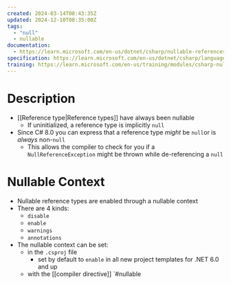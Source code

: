 ```yaml
---
created: 2024-03-14T08:43:35Z
updated: 2024-12-10T08:35:00Z
tags:
  - "null"
  - nullable
documentation:
  - https://learn.microsoft.com/en-us/dotnet/csharp/nullable-references
specification: https://learn.microsoft.com/en-us/dotnet/csharp/language-reference/proposals/csharp-8.0/nullable-reference-types
training: https://learn.microsoft.com/en-us/training/modules/csharp-null-safety
---
```

# Description
- [[Reference type|Reference types]] have always been nullable
	- If uninitialized, a reference type is implicitly `null`
- Since C# 8.0 you can express that a reference type *might* be `null`or is *always* non-`null`
	- This allows the compiler to check for you if a `NullReferenceException` might be thrown while de-referencing a `null`
# Nullable Context
- Nullable reference types are enabled through a nullable context
- There are 4 kinds:
	- `disable`
	- `enable`
	- `warnings`
	- `annotations`
- The nullable context can be set:
	- in the `.csproj` file
		- set by default to `enable` in all new project templates for .NET 6.0 and up
	- with the [[compiler directive]] `#nullable